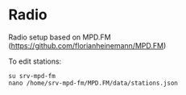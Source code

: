 # Radio
Radio setup based on MPD.FM (https://github.com/florianheinemann/MPD.FM)





To edit stations:
```
su srv-mpd-fm
nano /home/srv-mpd-fm/MPD.FM/data/stations.json
```

